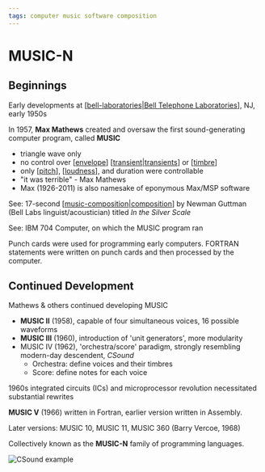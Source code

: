 ```yaml
---
tags: computer music software composition
---
```


# MUSIC-N

## Beginnings

Early developments at [[bell-laboratories|Bell Telephone Laboratories]], NJ, early 1950s

In 1957, **Max Mathews** created and oversaw the first sound-generating computer program, called **MUSIC**

- triangle wave only
- no control over [[envelope]] [[transient|transients]] or [[timbre]]
- only [[pitch]], [[loudness]], and duration were controllable
- "it was terrible" - Max Mathews
- Max (1926-2011) is also namesake of eponymous Max/MSP software

See: 17-second [[music-composition|composition]] by Newman Guttman (Bell Labs linguist/acoustician) titled _In the Silver Scale_

See: IBM 704 Computer, on which the MUSIC program ran

Punch cards were used for programming early computers. FORTRAN statements were written on punch cards and then processed by the computer.

## Continued Development

Mathews & others continued developing MUSIC

- **MUSIC II** (1958), capable of four simultaneous voices, 16 possible waveforms
- **MUSIC III** (1960), introduction of 'unit generators', more modularity
- MUSIC IV (1962), 'orchestra/score' paradigm, strongly resembling modern-day descendent, _CSound_
  - Orchestra: define voices and their timbres
  - Score: define notes for each voice

1960s integrated circuits (ICs) and microprocessor revolution necessitated substantial rewrites

**MUSIC V** (1966) written in Fortran, earlier version written in Assembly.

Later versions: MUSIC 10, MUSIC 11, MUSIC 360 (Barry Vercoe, 1968)

Collectively known as the **MUSIC-N** family of programming languages.

![CSound example](/attachments/csound-example.png)

[//begin]: # "Autogenerated link references for markdown compatibility"
[bell-laboratories|Bell Telephone Laboratories]: bell-laboratories "Bell Laboratories"
[envelope]: envelope "Envelope"
[transient|transients]: transient "Transient"
[timbre]: timbre "Timbre"
[pitch]: pitch "Pitch"
[loudness]: loudness "Loudness"
[music-composition|composition]: music-composition "Music composition"
[//end]: # "Autogenerated link references"
